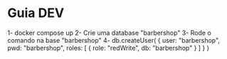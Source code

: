# Guia DEV #
1- docker compose up
2- Crie uma database "barbershop"
3- Rode o comando na base "barbershop" 
4- db.createUser(
  {
    user: "barbershop",
    pwd: "barbershop",
    roles: [ { role: "redWrite", db: "barbershop" } ]
  }
)

